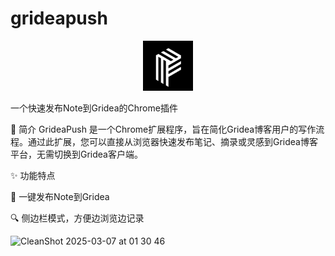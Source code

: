 # grideapush

<p align="center">

<img src="icon128.png" alt="GrideaPush Logo" width="80">

</p>

一个快速发布Note到Gridea的Chrome插件

📝 简介
GrideaPush 是一个Chrome扩展程序，旨在简化Gridea博客用户的写作流程。通过此扩展，您可以直接从浏览器快速发布笔记、摘录或灵感到Gridea博客平台，无需切换到Gridea客户端。

✨ 功能特点

🚀 一键发布Note到Gridea

🔍 侧边栏模式，方便边浏览边记录



![CleanShot 2025-03-07 at 01 30 46](https://github.com/user-attachments/assets/649a2bc1-f386-43c0-b008-0a0452dcb7e2)
